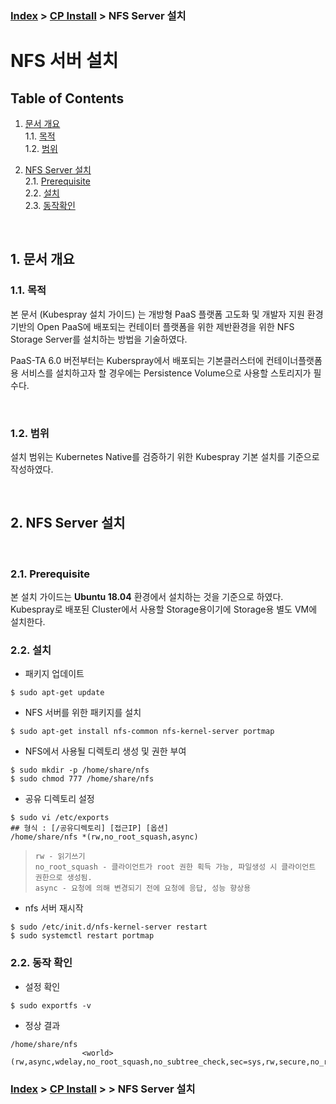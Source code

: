 ### [Index](https://github.com/PaaS-TA/Guide-eng/blob/master/README.md) > [CP Install](https://github.com/PaaS-TA/paas-ta-container-platform-guide-eng/tree/master/install-guide) > NFS Server 설치


# NFS 서버 설치

## Table of Contents

1. [문서 개요](#1)  
  1.1. [목적](#1.1)  
  1.2. [범위](#1.2)  

2. [NFS Server 설치](#2)  
  2.1. [Prerequisite](#2.1)  
  2.2. [설치](#2.2)  
  2.3. [동작확인](#2.3)

<br>

## <div id='1'> 1. 문서 개요

### <div id='1.1'> 1.1. 목적
본 문서 (Kubespray 설치 가이드) 는 개방형 PaaS 플랫폼 고도화 및 개발자 지원 환경 기반의 Open PaaS에 배포되는 컨테이터 플랫폼을 위한 제반환경을 위한 NFS Storage Server를 설치하는 방법을 기술하였다.

PaaS-TA 6.0 버전부터는 Kuberspray에서 배포되는 기본클러스터에 컨테이너플랫폼용 서비스를 설치하고자 할 경우에는 Persistence Volume으로 사용할 스토리지가 필수다.

<br>

### <div id='1.2'> 1.2. 범위
설치 범위는 Kubernetes Native를 검증하기 위한 Kubespray 기본 설치를 기준으로 작성하였다.

<br>

## <div id='2'> 2. NFS Server 설치

<br>

### <div id='2.1'> 2.1. Prerequisite
본 설치 가이드는 **Ubuntu 18.04** 환경에서 설치하는 것을 기준으로 하였다. Kubespray로 배포된 Cluster에서 사용할 Storage용이기에 Storage용 별도 VM에 설치한다.


### <div id='2.2'> 2.2. 설치
- 패키지 업데이트
```
$ sudo apt-get update
```

- NFS 서버를 위한 패키지를 설치

```
$ sudo apt-get install nfs-common nfs-kernel-server portmap
```

- NFS에서 사용될 디렉토리 생성 및 권한 부여
```
$ sudo mkdir -p /home/share/nfs
$ sudo chmod 777 /home/share/nfs
```

- 공유 디렉토리 설정
```
$ sudo vi /etc/exports
## 형식 : [/공유디렉토리] [접근IP] [옵션]
/home/share/nfs *(rw,no_root_squash,async)
```
>`rw - 읽기쓰기` <br>
>       `no_root_squash - 클라이언트가 root 권한 획득 가능, 파일생성 시 클라이언트 권한으로 생성됨.`<br>
>       `async - 요청에 의해 변경되기 전에 요청에 응답, 성능 향상용`


- nfs 서버 재시작
```
$ sudo /etc/init.d/nfs-kernel-server restart
$ sudo systemctl restart portmap
```


### <div id='2.2'> 2.2. 동작 확인

- 설정 확인
```
$ sudo exportfs -v
```

- 정상 결과
```
/home/share/nfs
                <world>(rw,async,wdelay,no_root_squash,no_subtree_check,sec=sys,rw,secure,no_root_squash,no_all_squash)
```

### [Index](https://github.com/PaaS-TA/Guide-eng/blob/master/README.md) > [CP Install](https://github.com/PaaS-TA/paas-ta-container-platform-guide-eng/tree/master/install-guide) > > NFS Server 설치
